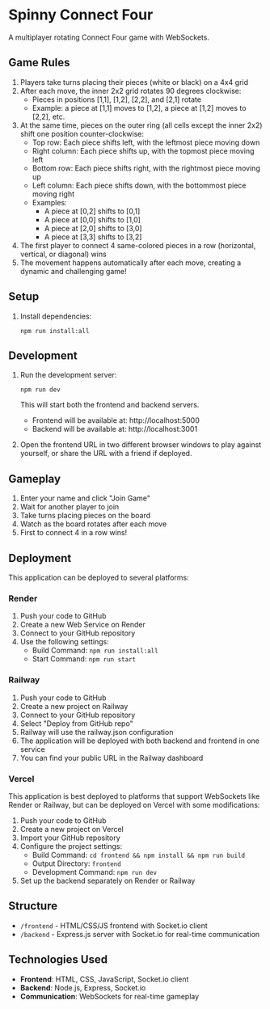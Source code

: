 # Spinny Connect Four

A multiplayer rotating Connect Four game with WebSockets.

## Game Rules

1. Players take turns placing their pieces (white or black) on a 4x4 grid
2. After each move, the inner 2x2 grid rotates 90 degrees clockwise:
   - Pieces in positions [1,1], [1,2], [2,2], and [2,1] rotate
   - Example: a piece at [1,1] moves to [1,2], a piece at [1,2] moves to [2,2], etc.
3. At the same time, pieces on the outer ring (all cells except the inner 2x2) shift one position counter-clockwise:
   - Top row: Each piece shifts left, with the leftmost piece moving down
   - Right column: Each piece shifts up, with the topmost piece moving left
   - Bottom row: Each piece shifts right, with the rightmost piece moving up
   - Left column: Each piece shifts down, with the bottommost piece moving right
   - Examples:
     - A piece at [0,2] shifts to [0,1]
     - A piece at [0,0] shifts to [1,0]
     - A piece at [2,0] shifts to [3,0]
     - A piece at [3,3] shifts to [3,2]
4. The first player to connect 4 same-colored pieces in a row (horizontal, vertical, or diagonal) wins
5. The movement happens automatically after each move, creating a dynamic and challenging game!

## Setup

1. Install dependencies:
   ```
   npm run install:all
   ```

## Development

1. Run the development server:
   ```
   npm run dev
   ```
   This will start both the frontend and backend servers.
   - Frontend will be available at: http://localhost:5000
   - Backend will be available at: http://localhost:3001

2. Open the frontend URL in two different browser windows to play against yourself, or share the URL with a friend if deployed.

## Gameplay

1. Enter your name and click "Join Game"
2. Wait for another player to join
3. Take turns placing pieces on the board
4. Watch as the board rotates after each move
5. First to connect 4 in a row wins!

## Deployment

This application can be deployed to several platforms:

### Render

1. Push your code to GitHub
2. Create a new Web Service on Render
3. Connect to your GitHub repository
4. Use the following settings:
   - Build Command: `npm run install:all`
   - Start Command: `npm run start`

### Railway

1. Push your code to GitHub
2. Create a new project on Railway
3. Connect to your GitHub repository
4. Select "Deploy from GitHub repo"
5. Railway will use the railway.json configuration
6. The application will be deployed with both backend and frontend in one service
7. You can find your public URL in the Railway dashboard

### Vercel

This application is best deployed to platforms that support WebSockets like Render or Railway, but can be deployed on Vercel with some modifications:

1. Push your code to GitHub
2. Create a new project on Vercel
3. Import your GitHub repository
4. Configure the project settings:
   - Build Command: `cd frontend && npm install && npm run build`
   - Output Directory: `frontend`
   - Development Command: `npm run dev`
5. Set up the backend separately on Render or Railway

## Structure

- `/frontend` - HTML/CSS/JS frontend with Socket.io client
- `/backend` - Express.js server with Socket.io for real-time communication

## Technologies Used

- **Frontend**: HTML, CSS, JavaScript, Socket.io client
- **Backend**: Node.js, Express, Socket.io
- **Communication**: WebSockets for real-time gameplay